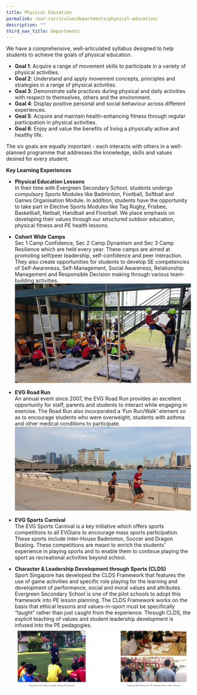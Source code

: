 ```yaml
---
title: Physical Education
permalink: /our-curriculum/departments/physical-education/
description: ""
third_nav_title: Departments
---
```

We have a comprehensive, well-articulated syllabus designed to help students to achieve the goals of physical education. 

* **Goal 1**: Acquire a range of movement skills to participate in a variety of physical activities.  
* **Goal 2**: Understand and apply movement concepts, principles and strategies in a range of physical activities.  
* **Goal 3**: Demonstrate safe practices during physical and daily activities with respect to themselves, others and the environment.  
* **Goal 4**: Display positive personal and social behaviour across different experiences.  
* **Goal 5**: Acquire and maintain health-enhancing fitness through regular participation in physical activities.  
* **Goal 6**: Enjoy and value the benefits of living a physically active and healthy life.

The six goals are equally important - each interacts with others in a well-planned programme that addresses the knowledge, skills and values desired for every student.

**Key Learning Experiences**

* **Physical Education Lessons**  
In their time with Evergreen Secondary School, students undergo compulsory Sports Modules like Badminton, Football, Softball and Games Organisation Module. In addition, students have the opportunity to take part in Elective Sports Modules like Tag Rugby, Frisbee, Basketball, Netball, Handball and Floorball. We place emphasis on developing their values through our structured outdoor education, physical fitness and PE health lessons.

* **Cohort Wide Camps**  
Sec 1 Camp Confidence, Sec 2 Camp Dynamism and Sec 3 Camp Resilience which are held every year. These camps are aimed at promoting self/peer leadership, self-confidence and peer interaction. They also create opportunities for students to develop SE competencies of Self-Awareness, Self-Management, Social Awareness, Relationship Management and Responsible Decision making through various team-building activities.![](/images/athcc14.jpg)

* **EVG Road Run**  
An annual event since 2007, the EVG Road Run provides an excellent opportunity for staff, parents and students to interact while engaging in exercise. The Road Run also incorporated a ‘Fun Run/Walk’ element so as to encourage students who were overweight, students with asthma and other medical conditions to participate.![](/images/athcc10.jpg)

* **EVG Sports Carnival**  
The EVG Sports Carnival is a key initiative which offers sports competitions to all EVGians to encourage mass sports participation. These sports include Inter-House Badminton, Soccer and Dragon Boating. These competitions are meant to enrich the students’ experience in playing sports and to enable them to continue playing the sport as recreational activities beyond school.

* **Character & Leadership Development through Sports (CLDS)**  
Sport Singapore has developed the CLDS Framework that features the use of game activities and specific role playing for the learning and development of performance, social and moral values and attributes. Evergreen Secondary School is one of the pilot schools to adopt this framework into PE lesson planning. The CLDS Framework works on the basis that ethical lessons and values-in-sport must be specifically “taught” rather than just caught from the experience. Through CLDS, the explicit teaching of values and student leadership development is infused into the PE pedagogies.![](/images/Our%20Curriculum/Departments/Physical%20Education/P2.png)